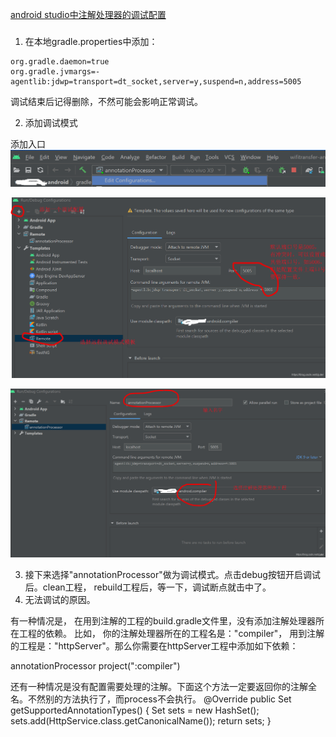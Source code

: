 [android studio中注解处理器的调试配置](https://blog.csdn.net/zjuter/article/details/118018280)

### 

1. 在本地gradle.properties中添加：

```
org.gradle.daemon=true
org.gradle.jvmargs=-agentlib:jdwp=transport=dt_socket,server=y,suspend=n,address=5005

```

调试结束后记得删除，不然可能会影响正常调试。

2. 添加调试模式

添加入口
![img.png](img.png)

![img_1.png](img_1.png)

![img_2.png](img_2.png)

3. 接下来选择"annotationProcessor"做为调试模式。点击debug按钮开启调试后。clean工程， rebuild工程后，等一下，调试断点就击中了。
4. 无法调试的原因。

有一种情况是， 在用到注解的工程的build.gradle文件里，没有添加注解处理器所在工程的依赖。
比如， 你的注解处理器所在的工程名是："compiler"， 用到注解的工程是："httpServer"。那么你需要在httpServer工程中添加如下依赖：

annotationProcessor project(":compiler")

还有一种情况是没有配置需要处理的注解。下面这个方法一定要返回你的注解全名。不然别的方法执行了，而process不会执行。
@Override
public Set<String> getSupportedAnnotationTypes() {
Set<String> sets = new HashSet<String>();
sets.add(HttpService.class.getCanonicalName());
return sets;
}
